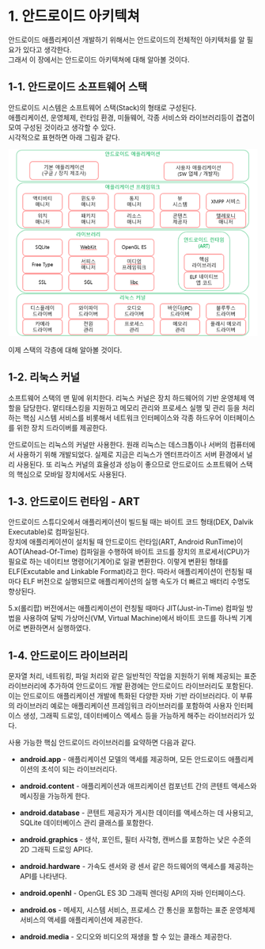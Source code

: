 # 1. 안드로이드 아키텍쳐

안드로이드 애플리케이션 개발하기 위해서는 안드로이드의 전체적인 아키텍처를 알 필요가 있다고 생각한다.  
그래서 이 장에서는 안드로이드 아키텍쳐에 대해 알아볼 것이다.

## 1-1. 안드로이드 소프트웨어 스택

안드로이드 시스템은 소프트웨어 스택(Stack)의 형태로 구성된다.  
애플리케이션, 운영체제, 런타임 환경, 미들웨어, 각종 서비스와 라이브러리등이 겹겹이 모여 구성된 것이라고 생각할 수 있다.  
시각적으로 표현하면 아래 그림과 같다.  

![안드로이드 소프트웨어 스택](image/stack.png)

이제 스택의 각층에 대해 알아볼 것이다.

## 1-2. 리눅스 커널

소프트웨어 스택의 맨 밑에 위치한다. 리눅스 커널은 장치 하드웨어의 기반 운영체제 역할을 담당한다. 멑티태스킹을 지원하고 메모리 관리와 프로세스 실행 및 관리 등을 처리하는 핵심 시스템 서비스를 비롯해서 네트워크 인터페이스와 각종 하드우어 이터페이스를 위한 장치 드라이버를 제공한다. 

안드로이드는 리눅스의 커널만 사용한다. 원래 리눅스는 데스크톱이나 서버의 컴퓨터에서 사용하기 위해 개발되었다. 실제로 지금은 리눅스가 엔터프라이즈 서버 환경에서 널리 사용된다. 또 리눅스 커널의 효율성과 성능이 좋으므로 안드로이드 소프트웨어 스택의 핵심으로 모바일 장치에서도 사용된다.

## 1-3. 안드로이드 런타임 - ART

안드로이드 스튜디오에서 애플리케이션이 빌드될 때는 바이트 코드 형태(DEX, Dalvik Executable)로 컴파일된다.  
장치에 애플리케이션이 설치될 때 안드로이드 런타임(ART, Android RunTime)이 AOT(Ahead-Of-Time) 컴파일을 수행하여 바이트 코드를 장치의 프로세서(CPU)가 필요로 하는 네이티브 명령어(기계어)로 일괄 변환한다.  이렇게 변환된 형태를 ELF(Excutable and Linkable Format)라고 한다. 따라서 애플리케이션이 런칭될 때마다 ELF 버전으로 실행되므로 애플리케이션의 실행 속도가 더 빠르고 배터리 수명도 향상된다.

5.x(롤리팝) 버전에서는 애플리케이션이 런칭될 때마다 JIT(Just-in-Time) 컴파일 방법을 사용하여 달빅 가상머신(VM, Virtual Machine)에서 바이트 코드를 하나씩 기계어로 변환하면서 실행하였다.

## 1-4. 안드로이드 라이브러리

문자열 처리, 네트워킹, 파일 처리와 같은 일반적인 작업을 지원하기 위해 제공되는 표준 라이브러리에 추가하여 안드로이드 개발 환경에는 안드로이드 라이브러리도 포함된다. 이는 안드로이드 애플리케이션 개발에 특화된 다양한 자바 기반 라이브러리다. 이 부류의 라이브러리 예로는 애플리케이션 프레임워크 라이브러리를 포함하여 사용자 인터페이스 생성, 그래픽 드로잉, 데이터베이스 엑세스 등을 가능하게 해주는 라이브러리가 있다.

사용 가능한 핵심 안드로이드 라이브러리를 요약하면 다음과 같다.

- **android.app** - 애플리케이션 모델의 액세를 제공하며, 모든 안드로이드 애플리케이션의 초석이 되는 라이브러리다.

- **android.content** - 애플리케이션과 애프리케이션 컴포넌트 간의 콘텐트 액세스와 메시징을 가능하게 한다.

- **android.database** - 콘텐트 제공자가 게시한 데이터를 액세스하는 데 사용되고, SQLite 데이터베이스 관리 클래스를 포함한다.

- **android.graphics** - 생삭, 포인트, 필터 사각형, 캔버스를 포함하는 낮은 수준의 2D 그래픽 드로잉 API다.

- **android.hardware** - 가속도 센서와 광 센서 같은 하드웨어의 액세스를 제공하는 API를 나타낸다.

- **android.openhl** - OpenGL ES 3D 그래픽 렌더링 API의 자바 인터페이스다.

- **android.os** - 메세지, 시스템 서비스, 프로세스 간 통신을 포함하는 표준 운영체제 서비스의 액세를 애플리케이션에 제공한다.

- **android.media** - 오디오와 비디오의 재생을 할 수 있는 클래스 제공한다.